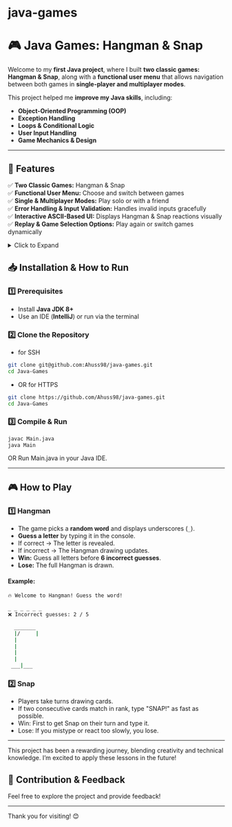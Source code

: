 # java-games
# 🎮 Java Games: Hangman & Snap

Welcome to my **first Java project**, where I built **two classic games: Hangman & Snap**, along with a **functional user menu** that allows navigation between both games in **single-player and multiplayer modes**.

This project helped me **improve my Java skills**, including:
- **Object-Oriented Programming (OOP)**
- **Exception Handling**
- **Loops & Conditional Logic**
- **User Input Handling**
- **Game Mechanics & Design**

---

## 📌 Features
✅ **Two Classic Games:** Hangman & Snap  
✅ **Functional User Menu:** Choose and switch between games  
✅ **Single & Multiplayer Modes:** Play solo or with a friend  
✅ **Error Handling & Input Validation:** Handles invalid inputs gracefully  
✅ **Interactive ASCII-Based UI:** Displays Hangman & Snap reactions visually  
✅ **Replay & Game Selection Options:** Play again or switch games dynamically


<details>
  <summary>Click to Expand</summary>

## 📌 Features
- [x] **Two Classic Games:** Hangman & Snap
- [x] **User-Friendly Menu:** Select and switch between games
- [x] **Single & Multiplayer Modes:** Play solo or with a friend
- [x] **Input Validation & Error Handling:** Prevents crashes from invalid input
- [x] **Dynamic Gameplay:** Replay rounds and switch games seamlessly
- [x] **Interactive Console UI:** Uses ASCII art for an engaging experience

---

## 🛠️ Project Breakdown

### **📌 Game Menu System**
- [x] Implement a **main menu system** that allows users to:
    - [x] Choose **Single-Player or Multiplayer Mode**
    - [x] Select **Hangman** or **Snap**
    - [x] Exit the game
- [x] Handle **invalid inputs** to prevent crashes.
- [x] Ensure smooth **user input handling** and **error prevention**.
- [x] Add replay and game-switching functionality.

---

### **📌 Hangman Game (Single Player)**
- [x] Implement **random word selection** from a predefined list.
- [x] Allow the player to **guess letters** until:
    - [x] The word is completed (**Win**)
    - [x] The player reaches **5 incorrect guesses** (**Lose**).
- [x] Display a **dynamic Hangman ASCII drawing** that updates after incorrect guesses.
- [x] **Class Design:**
    - [x] `Words.java` → Stores a list of words & selects a random word.
    - [x] `DisplayGuess.java` → Manages letter guessing logic & word display.
    - [x] `HangmanMenu.java` → Handles game flow.
- [x] **Game Logic:**
    - [x] `selectRandomWord()` → Picks a word from an array.
    - [x] `guessLetterCheck()` → Validates player input and updates game state.
    - [x] `displayWordLength()` → Shows guessed letters and underscores (`_`).
    - [x] `displayHangman()` → Displays ASCII representation of the Hangman.

---

### **📌 Snap Game (Single & Multiplayer)**
- [x] Implement **card-based gameplay** where players **take turns drawing a card**.
- [x] If two consecutive cards **match in rank**, player types `"SNAP!"` to wins.
- [x] **Single-Player Mode:** The player plays until they type 'snap' to win'.
- [x] **Multiplayer Mode:** Two players take turns, reacting quickly.
- [x] **Class Design:**
    - [x] `Card.java` → Defines the suit, rank, and value of a card.
    - [x] `CardGame.java` → Manages shuffling and dealing cards.
    - [x] `Snap.java` → Handles game logic and timing for SNAP reactions.
    - [x] `Player.java` → Stores player names and tracks scores.
- [x] **Game Logic:**
    - [x] `dealCard()` → Each player draws a card from the deck.
    - [x] `winChecker()` → Checks if the last two cards match.
    - [x] `startTimer()` → If a player doesn’t type `"SNAP!"` within **2 seconds**, they lose.
    - [x] `playAgain()` → Allows replay or switching to another game.

---

### **📌 Error Handling & Input Validation**
- [x] Ensure **invalid input (letters instead of numbers, empty input, etc.) does not crash the game**.
- [x] Add **input loops** to keep asking the user until they provide a valid response.
- [x] **Use try-catch blocks** to prevent crashes.
---
</details>

## 📥 Installation & How to Run

### **1️⃣ Prerequisites**
- Install **Java JDK 8+**
- Use an IDE (**IntelliJ**) or run via the terminal

### **2️⃣ Clone the Repository**
- for SSH
```sh
git clone git@github.com:Ahuss98/java-games.git
cd Java-Games 
``` 
- OR for HTTPS
```sh
git clone https://github.com/Ahuss98/java-games.git
cd Java-Games 
``` 
### **3️⃣ Compile & Run**
```sh
javac Main.java
java Main
``` 
OR
Run Main.java in your Java IDE.

---
## 🎮 How to Play

### **1️⃣ Hangman**
- The game picks a **random word** and displays underscores (`_`).
- **Guess a letter** by typing it in the console.
- If correct → The letter is revealed.
- If incorrect → The Hangman drawing updates.
- **Win:** Guess all letters before **6 incorrect guesses**.
- **Lose:** The full Hangman is drawn.

#### **Example:**
```sh
🔥 Welcome to Hangman! Guess the word!

_ _ _ _ _ _
❌ Incorrect guesses: 2 / 5

  _______
  |/     |
  |
  |
  |
  |
 ___|___
```
### **2️⃣ Snap**
- Players take turns drawing cards.
- If two consecutive cards match in rank, type "SNAP!" as fast as possible.
- Win: First to get Snap on their turn and type it.
- Lose: If you mistype or react too slowly, you lose.

---

This project has been a rewarding journey, blending creativity and technical knowledge. I’m excited to apply these lessons in the future!

## 🤝 Contribution & Feedback

Feel free to explore the project and provide feedback!

---

Thank you for visiting! 😊 
